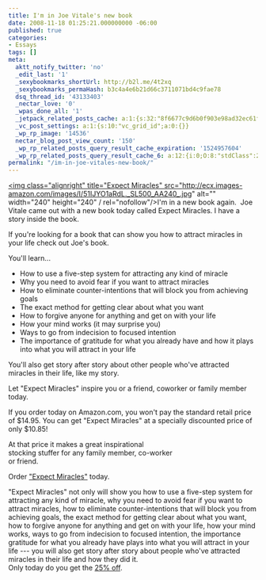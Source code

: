 ```yaml
---
title: I'm in Joe Vitale's new book
date: 2008-11-18 01:25:21.000000000 -06:00
published: true
categories:
- Essays
tags: []
meta:
  aktt_notify_twitter: 'no'
  _edit_last: '1'
  _sexybookmarks_shortUrl: http://b2l.me/4t2xq
  _sexybookmarks_permaHash: b3c4a4e6b21d66c3711071bd4c9fae78
  dsq_thread_id: '43133403'
  _nectar_love: '0'
  _wpas_done_all: '1'
  _jetpack_related_posts_cache: a:1:{s:32:"8f6677c9d6b0f903e98ad32ec61f8deb";a:2:{s:7:"expires";i:1506155249;s:7:"payload";a:3:{i:0;a:1:{s:2:"id";i:1285;}i:1;a:1:{s:2:"id";i:8053;}i:2;a:1:{s:2:"id";i:3354;}}}}
  _vc_post_settings: a:1:{s:10:"vc_grid_id";a:0:{}}
  _wp_rp_image: '14536'
  nectar_blog_post_view_count: '150'
  _wp_rp_related_posts_query_result_cache_expiration: '1524957604'
  _wp_rp_related_posts_query_result_cache_6: a:12:{i:0;O:8:"stdClass":2:{s:7:"post_id";s:3:"356";s:5:"score";s:18:"63.914287413681954";}i:1;O:8:"stdClass":2:{s:7:"post_id";s:3:"277";s:5:"score";s:17:"61.64987540190631";}i:2;O:8:"stdClass":2:{s:7:"post_id";s:3:"624";s:5:"score";s:16:"61.2615633730188";}i:3;O:8:"stdClass":2:{s:7:"post_id";s:3:"370";s:5:"score";s:18:"56.536528505236205";}i:4;O:8:"stdClass":2:{s:7:"post_id";s:3:"383";s:5:"score";s:17:"51.59454724023521";}i:5;O:8:"stdClass":2:{s:7:"post_id";s:4:"2282";s:5:"score";s:17:"46.33298439925766";}i:6;O:8:"stdClass":2:{s:7:"post_id";s:4:"2271";s:5:"score";s:17:"46.33298439925766";}i:7;O:8:"stdClass":2:{s:7:"post_id";s:3:"428";s:5:"score";s:18:"24.358600156009494";}i:8;O:8:"stdClass":2:{s:7:"post_id";s:3:"846";s:5:"score";s:18:"23.577794453292107";}i:9;O:8:"stdClass":2:{s:7:"post_id";s:4:"7173";s:5:"score";s:17:"22.21248873773849";}i:10;O:8:"stdClass":2:{s:7:"post_id";s:3:"393";s:5:"score";s:18:"20.929369113942602";}i:11;O:8:"stdClass":2:{s:7:"post_id";s:4:"4056";s:5:"score";s:18:"19.401171280900492";}}
permalink: "/im-in-joe-vitales-new-book/"
---
```

<a href="http://www.amazon.com/Expect-Miracles-Joe-Vitale/dp/1897404069/ref=sr_1_3?ie=UTF8&amp;s=books&amp;qid=1226944584&amp;sr=1-3" rel="nofollow"><img class="alignright" title="Expect Miracles" src="http://ecx.images-amazon.com/images/I/51IJYO1aRdL._SL500_AA240_.jpg" alt="" width="240" height="240" / rel="nofollow"/></a>I'm in a new book again.  Joe Vitale came out with a new book today called Expect Miracles. I have a story inside the book.

If you're looking for a book that can show you how to attract miracles in your life check out Joe's book.

You'll learn...</p>
<ul>
<li> How to use a five-step system for attracting any kind of miracle</li>
<li> Why you need to avoid fear if you want to attract miracles</li>
<li> How to eliminate counter-intentions that will block you from achieving goals</li>
<li> The exact method for getting clear about what you want</li>
<li> How to forgive anyone for anything and get on with your life</li>
<li> How your mind works (it may surprise you)</li>
<li> Ways to go from indecision to focused intention</li>
<li> The importance of gratitude for what you already have and how it plays into what you will attract in your life</li>
</ul>
<p>You'll also get story after story about other people who've attracted miracles in their life, like my story.

Let "Expect Miracles" inspire you or a friend, coworker or family member today.

If you order today on Amazon.com, you won't pay the standard retail price of $14.95. You can get "Expect Miracles" at a specially discounted price of only $10.85!

At that price it makes a great inspirational<br />
stocking stuffer for any family member, co-worker<br />
or friend.

Order <a href="http://www.amazon.com/Expect-Miracles-Joe-Vitale/dp/1897404069/ref=sr_1_3?ie=UTF8&amp;s=books&amp;qid=1226944584&amp;sr=1-3" rel="nofollow">"Expect Miracles"</a> today.</p>
<div>"Expect Miracles" not only will show you how to use a five-step system for attracting any kind of miracle, why you need to avoid fear if you want to attract miracles, how to eliminate counter-intentions that will block you from achieving goals, the exact method for getting clear about what you want, how to forgive anyone for anything and get on with your life, how your mind works, ways to go from indecision to focused intention, the importance gratitude for what you already have plays into what you will attract in your life --- you will also get story after story about people who've attracted miracles in their life and how they did it.</div>
<div>Only today do you get the <a href="http://www.amazon.com/Expect-Miracles-Joe-Vitale/dp/1897404069/ref=sr_1_3?ie=UTF8&amp;s=books&amp;qid=1226944584&amp;sr=1-3" rel="nofollow">25% off</a>.</div>
